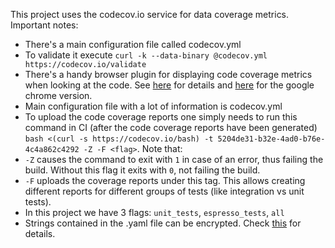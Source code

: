 This project uses the codecov.io service for data coverage metrics.
Important notes:
* There's a main configuration file called codecov.yml
* To validate it execute `curl -k --data-binary @codecov.yml https://codecov.io/validate`
* There's a handy browser plugin for displaying code coverage metrics
when looking at the code. See [here](https://docs.codecov.io/docs/browser-extension)
for details and [here]( https://chrome.google.com/webstore/detail/codecov-extension/keefkhehidemnokodkdkejapdgfjmijf) for the google
chrome version.
* Main configuration file with a lot of information is codecov.yml
* To upload the code coverage reports one simply needs to run this
command in CI (after the code coverage reports have been generated)
`bash <(curl -s https://codecov.io/bash) -t 5204de31-b32e-4ad0-b76e-4c4a862c4292 -Z -F <flag>`.
 Note that:
 * `-Z` causes the command to exit with `1` in case of an error,
 thus failing the build. Without this flag it exits with `0`, not failing
 the build.
 * `-F` uploads the coverage reports under this tag. This allows creating
 different reports for different groups of tests (like integration vs unit
 tests).
* In this project we have 3 flags: `unit_tests`, `espresso_tests`, `all`
* Strings contained in the .yaml file can be encrypted. Check
[this](https://codecov.io/gh/athkalia/Just-Another-Android-App/settings/yaml)
for details.

